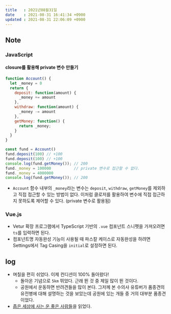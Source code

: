 ```yaml
---
title   : 2021년08월31일
date    : 2021-08-31 16:41:34 +0900
updated : 2021-08-31 22:06:09 +0900
---  
```

## Note 
### JavaScript  
#### closure를 활용해 private 변수 만들기  
```javascript
function Account() {
  let _money = 0
  return {
    deposit: function(amount) {
      _money += amount 
    },
    withdraw: function(amount) {
      _money -= amount
    },
    getMoney: function() {
      return _money;
    }
  }
}

const fund = Account()
fund.deposit(100) // +100
fund.deposit(100) // +100
console.log(fund.getMoney()); // 200
fund._money = 100000          // private 변수로 접근할 수 없다. 
fund._money = 4000000
console.log(fund.getMoney()); // 200
```
- `Account` 함수 내부의 `_money`라는 변수는 `deposit`, `withdraw`, `getMoney`를 제외하고 직접 접근할 수 있는 방법이 없다. 이처럼 클로저를 활용하여 변수에 직접 접근하지 못하도록 제어할 수 있다. (private 변수로 활용됨)  
### Vue.js
- Vetur 확장 프로그램에서 TypeScript 기반의 `.vue` 컴포넌트 스니펫을 가져오려면 `ts`를 입력하면 된다.
- 컴포넌트명 자동완성 기능이 사용될 때 파스칼 케이스로 자동완성을 하려면 Settings에서 Tag Casing을 `initial`로 설정하면 된다.
## log
- 며칠을 편히 쉬었다. 이제 컨디션이 100% 돌아왔다!  
	- 돌아온 기념으로 `5km` 뛰었다. 근래 뛴 것 중 제일 많이 뛴 것이다.  
  - 공원에서 운동하면 반려견들을 많이 본다. 그저께 본 수의사 유튜버가 품종견의 유전병에 대해 설명하는 것을 보았는데 공원에 있는 개들 중 거의 대부분 품종견이었다.  
- [좁은 세상에 사는 운 좋은 사람들](https://tir.netlify.app/Life/lucky-people-living-in-a-small-world)을 읽었다. 
